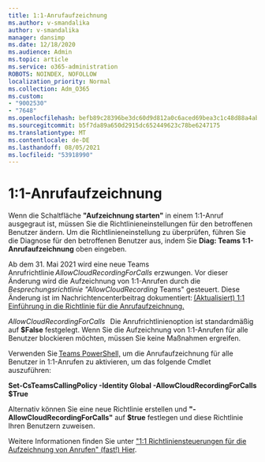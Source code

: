 ```yaml
---
title: 1:1-Anrufaufzeichnung
ms.author: v-smandalika
author: v-smandalika
manager: dansimp
ms.date: 12/18/2020
ms.audience: Admin
ms.topic: article
ms.service: o365-administration
ROBOTS: NOINDEX, NOFOLLOW
localization_priority: Normal
ms.collection: Adm_O365
ms.custom:
- "9002530"
- "7648"
ms.openlocfilehash: befb89c28396be3dc60d9d812a0c6aced69bea3c1c48d88a4ab81a34d6c259b0
ms.sourcegitcommit: b5f7da89a650d2915dc652449623c78be6247175
ms.translationtype: MT
ms.contentlocale: de-DE
ms.lasthandoff: 08/05/2021
ms.locfileid: "53918990"
---
```

# <a name="11-call-recording"></a>1:1-Anrufaufzeichnung

Wenn die Schaltfläche **"Aufzeichnung starten"** in einem 1:1-Anruf ausgegraut ist, müssen Sie die Richtlinieneinstellungen für den betroffenen Benutzer ändern. Um die Richtlinieneinstellung zu überprüfen, führen Sie die Diagnose für den betroffenen Benutzer aus, indem Sie **Diag: Teams 1:1-Anrufaufzeichnung** oben eingeben.     

Ab dem 31. Mai 2021 wird eine neue Teams Anrufrichtlinie *AllowCloudRecordingForCalls* erzwungen. Vor dieser Änderung wird die Aufzeichnung von 1:1-Anrufen durch die *Besprechungsrichtlinie "AllowCloudRecording* Teams" gesteuert. Diese Änderung ist im Nachrichtencenterbeitrag dokumentiert: [(Aktualisiert) 1:1 Einführung in die Richtlinie für die Anrufaufzeichnung.](https://portal.microsoft.com/Adminportal/Home?ref=MessageCenter/:/messages/MC238796)  

*AllowCloudRecordingForCalls*   Die Anrufrichtlinienoption ist standardmäßig auf **$False** festgelegt. Wenn Sie die Aufzeichnung von 1:1-Anrufen für alle Benutzer blockieren möchten, müssen Sie keine Maßnahmen ergreifen.  

Verwenden Sie [Teams PowerShell,](/microsoftteams/teams-powershell-install) um die Anrufaufzeichnung für alle Benutzer in 1:1-Anrufen zu aktivieren, um das folgende Cmdlet auszuführen: 

**Set-CsTeamsCallingPolicy -Identity Global -AllowCloudRecordingForCalls $True** 

Alternativ können Sie eine neue Richtlinie erstellen und **"-AllowCloudRecordingForCalls"** auf **$true** festlegen und diese Richtlinie Ihren Benutzern zuweisen. 

Weitere Informationen finden Sie unter ["1:1 Richtliniensteuerungen für die Aufzeichnung von Anrufen" (fast!) Hier](https://techcommunity.microsoft.com/t5/microsoft-teams-support/1-1-call-recording-policy-controls-are-almost-here/ba-p/2217668).
